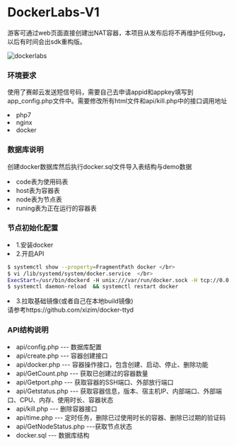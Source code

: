 # DockerLabs-V1

<p>游客可通过web页面直接创建出NAT容器，本项目从发布后将不再维护任何bug，以后有时间会出sdk重构版。</p>

<img src="https://xiz-blog.oss-cn-shenzhen.aliyuncs.com/typecho/2019/01/28/468084185966661/docker.gif" alt="dockerlabs" >

<h3>环境要求</h3>
<p>使用了赛邮云发送短信号码，需要自己去申请appid和appkey填写到app_config.php文件中。需要修改所有html文件和api/kill.php中的接口调用地址</p>
<li>php7</li>
<li>nginx</li>
<li>docker</li>
<h3>数据库说明</h3>
<p>创建docker数据库然后执行docker.sql文件导入表结构与demo数据</p>
<li>code表为使用码表</li>
<li>host表为容器表</li>
<li>node表为节点表</li>
<li>runing表为正在运行的容器表</li>
<h3>节点初始化配置</h3>
<li>1.安装docker</li>
<li>2.开启API</li>

```bash
$ systemctl show --property=FragmentPath docker </br>
$ vi /lib/systemd/system/docker.service  </br>
ExecStart=/usr/bin/dockerd -H unix:///var/run/docker.sock -H tcp://0.0.0.0:1117  </br>
$ systemctl daemon-reload  && systemctl restart docker
```

<li>3.拉取基础镜像(或者自己在本地build镜像)</li>
请参考https://github.com/xizim/docker-ttyd
<h3>API结构说明</h3>

<li>api/config.php --- 数据库配置</li>
<li>api/create.php --- 容器创建接口</li>
<li>api/docker.php --- 容器操作接口，包含创建、启动、停止、删除功能</li>
<li>api/GetCount.php --- 获取已创建过的容器数量</li>
<li>api/Getport.php --- 获取容器的SSH端口、外部放行端口</li>
<li>api/Getstatus.php --- 获取容器信息，版本、宿主机IP、内部端口、外部端口、CPU、内存、使用时长、容器状态</li>
<li>api/kill.php --- 删除容器接口</li>
<li>api/time.php --- 定时任务，删除已过使用时长的容器、删除已过期的验证码</li>
<li>api/GetNodeStatus.php ---获取节点状态</li>
<li>docker.sql --- 数据库结构</li>
